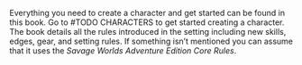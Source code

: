 Everything you need to create a character and get started can be found in this book. Go to #TODO CHARACTERS to get started creating a character. The book details all the rules introduced in the setting including new skills, edges, gear, and setting rules. If something isn’t mentioned you can assume that it uses the *Savage Worlds Adventure Edition Core Rules*.
